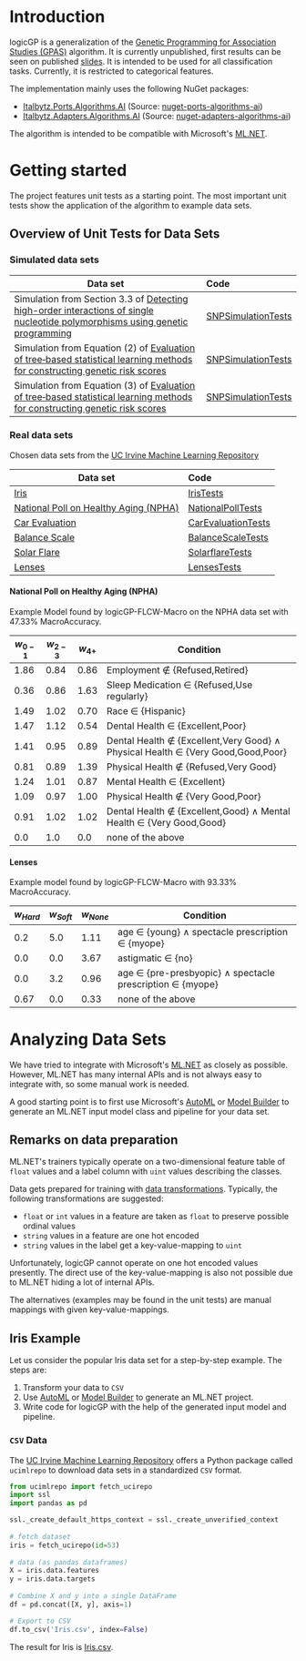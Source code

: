# Introduction

logicGP is a generalization of the [Genetic Programming for Association Studies (GPAS)](https://doi.org/10.1093/bioinformatics/btm522) algorithm. It is currently unpublished, first results can be seen on published [slides](https://isd-nunkesser.github.io/slides/ISDBlackHighlyInterpretablePredictionModels.html#/logicgp).
It is intended to be used for all classification tasks. Currently, it is restricted to categorical features. 

The implementation mainly uses the following NuGet packages:

- [Italbytz.Ports.Algorithms.AI](https://www.nuget.org/packages/Italbytz.Ports.Algorithms.AI) (Source: [nuget-ports-algorithms-ai](https://github.com/Italbytz/nuget-ports-algorithms-ai))
- [Italbytz.Adapters.Algorithms.AI](https://www.nuget.org/packages/Italbytz.Adapters.Algorithms.AI) (Source: [nuget-adapters-algorithms-ai](https://github.com/Italbytz/nuget-adapters-algorithms-ai))

The algorithm is intended to be compatible with Microsoft's [ML.NET](https://dotnet.microsoft.com/en-us/apps/ai/ml-dotnet).

# Getting started

The project features unit tests as a starting point. The most important unit tests show the application of the algorithm to example data sets.

## Overview of Unit Tests for Data Sets

### Simulated data sets

|Data set| Code|
| ------ | :---|
|Simulation from Section 3.3 of [Detecting high-order interactions of single nucleotide polymorphisms using genetic programming](https://doi.org/10.1093/bioinformatics/btm522)|[SNPSimulationTests](/logicGP/logicGP.Tests/Unit/Data/Simulated/SNPSimulationTests.cs)|
|Simulation from Equation (2) of [Evaluation of tree‑based statistical learning methods for constructing genetic risk scores](https://doi.org/10.1186/s12859-022-04634-w)|[SNPSimulationTests](/logicGP/logicGP.Tests/Unit/Data/Simulated/SNPSimulationTests.cs)|
|Simulation from Equation (3) of [Evaluation of tree‑based statistical learning methods for constructing genetic risk scores](https://doi.org/10.1186/s12859-022-04634-w)|[SNPSimulationTests](/logicGP/logicGP.Tests/Unit/Data/Simulated/SNPSimulationTests.cs)|

### Real data sets

Chosen data sets from the [UC Irvine Machine Learning Repository](https://archive.ics.uci.edu)

|Data set| Code|
| ------ | :---|
|[Iris](https://archive.ics.uci.edu/dataset/53/iris)|[IrisTests](/logicGP/logicGP.Tests/Unit/Data/Real/IrisTests.cs)|
|[National Poll on Healthy Aging (NPHA)](https://archive.ics.uci.edu/dataset/936/national+poll+on+healthy+aging+(npha))|[NationalPollTests](/logicGP/logicGP.Tests/Unit/Data/Real/NationalPollTests.cs)|
|[Car Evaluation](https://archive.ics.uci.edu/dataset/19/car+evaluation)|[CarEvaluationTests](/logicGP/logicGP.Tests/Unit/Data/Real/CarEvaluationTests.cs)|
|[Balance Scale](https://archive.ics.uci.edu/dataset/12/balance+scale)|[BalanceScaleTests](/logicGP/logicGP.Tests/Unit/Data/Real/BalanceScaleTests.cs)|
|[Solar Flare](https://archive.ics.uci.edu/dataset/89/solar+flare)|[SolarflareTests](/logicGP/logicGP.Tests/Unit/Data/Real/SolarflareTests.cs)|
|[Lenses](https://archive.ics.uci.edu/dataset/58/lenses)|[LensesTests](/logicGP/logicGP.Tests/Unit/Data/Real/LensesTests.cs)|

#### National Poll on Healthy Aging (NPHA)

Example Model found by logicGP-FLCW-Macro on the NPHA data set with $47.33\%$ MacroAccuracy.

| $w_{0-1}$  | $w_{2-3}$  | $w_{4+}$  | Condition                                                                                     |
|--------|--------|-------|----------------------------------------------------------------------------------------------|
| $1.86$ | $0.84$ | $0.86$ | Employment $\notin$ {Refused,Retired}                                        |
| $0.36$ | $0.86$ | $1.63$ | Sleep Medication $\in$ {Refused,Use regularly}                              |
| $1.49$ | $1.02$ | $0.70$ | Race $\in$ {Hispanic}                                                              |
| $1.47$ | $1.12$ | $0.54$ | Dental Health $\in$ {Excellent,Poor}                                        |
| $1.41$ | $0.95$ | $0.89$ | Dental Health $\notin$ {Excellent,Very Good} $\wedge$ Physical Health $\in$ {Very Good,Good,Poor} |
| $0.81$ | $0.89$ | $1.39$ | Physical Health $\notin$ {Refused,Very Good}                                |
| $1.24$ | $1.01$ | $0.87$ | Mental Health $\in$ {Excellent}                                                   |
| $1.09$ | $0.97$ | $1.00$ | Physical Health $\notin$ {Very Good,Poor}                                   |
| $0.91$ | $1.02$ | $1.02$ | Dental Health $\notin$ {Excellent,Good} $\wedge$ Mental Health $\in$ {Very Good,Good} |
| 0.0 | 1.0  | 0.0  | none of the above

#### Lenses

Example model found by logicGP-FLCW-Macro with $93.33\%$ MacroAccuracy.

| $w_{Hard}$ | $w_{Soft}$ | $w_{None}$  | Condition                                                      |
|------|------|-------|---------------------------------------------------------------------------|
| 0.2  | 5.0  | 1.11  | age ∈ {young} ∧ spectacle prescription ∈ {myope}                         |
| 0.0  | 0.0  | 3.67  | astigmatic ∈ {no}                                                        |
| 0.0  | 3.2  | 0.96  | age ∈ {pre-presbyopic} ∧ spectacle prescription ∈ {myope}               |
| 0.67 | 0.0  | 0.33  | none of the above

# Analyzing Data Sets

We have tried to integrate with Microsoft's [ML.NET](https://dotnet.microsoft.com/en-us/apps/ai/ml-dotnet) as closely as possible. However, ML.NET has many internal APIs and is not always easy to integrate with, so some manual work is needed. 

A good starting point is to first use Microsoft's [AutoML](https://learn.microsoft.com/en-us/dotnet/machine-learning/reference/ml-net-cli-reference) or [Model Builder](https://learn.microsoft.com/en-us/dotnet/machine-learning/how-to-guides/load-data-model-builder) to generate an ML.NET input model class and pipeline for your data set. 

## Remarks on data preparation

ML.NET's trainers typically operate on a two-dimensional feature table of ```float``` values and a label column with ```uint``` values describing the classes. 

Data gets prepared for training with [data transformations](https://github.com/dotnet/docs/blob/main/docs/machine-learning/resources/transforms.md). Typically, the following transformations are suggested:

- ```float``` or ```int``` values in a feature are taken as ```float``` to preserve possible ordinal values
- ```string``` values in a feature are one hot encoded
- ```string``` values in the label get a key-value-mapping to ```uint```

Unfortunately, logicGP cannot operate on one hot encoded values presently. The direct use of the key-value-mapping is also not possible due to ML.NET hiding a lot of internal APIs. 

The alternatives (examples may be found in the unit tests) are manual mappings with given key-value-mappings. 

## Iris Example

Let us consider the popular Iris data set for a step-by-step example. The steps are: 

1. Transform your data to ```CSV```
2. Use [AutoML](https://learn.microsoft.com/en-us/dotnet/machine-learning/reference/ml-net-cli-reference) or [Model Builder](https://learn.microsoft.com/en-us/dotnet/machine-learning/how-to-guides/load-data-model-builder) to generate an ML.NET project.
3. Write code for logicGP with the help of the generated input model and pipeline. 

### ```CSV``` Data

The [UC Irvine Machine Learning Repository](https://archive.ics.uci.edu) offers a Python package called ```ucimlrepo``` to download data sets in a standardized ```CSV``` format.

```python
from ucimlrepo import fetch_ucirepo 
import ssl
import pandas as pd

ssl._create_default_https_context = ssl._create_unverified_context
  
# fetch dataset 
iris = fetch_ucirepo(id=53) 
  
# data (as pandas dataframes) 
X = iris.data.features 
y = iris.data.targets 
  
# Combine X and y into a single DataFrame
df = pd.concat([X, y], axis=1)

# Export to CSV
df.to_csv('Iris.csv', index=False)
```

The result for Iris is [Iris.csv](/logicGP/logicGP.Tests/Data/Real/Iris.csv). 